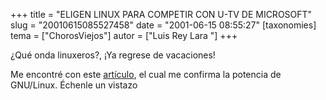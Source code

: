 +++
title = "ELIGEN LINUX PARA COMPETIR CON U-TV DE MICROSOFT"
slug = "20010615085527458"
date = "2001-06-15 08:55:27"
[taxonomies]
tema = ["ChorosViejos"]
autor = ["Luis Rey Lara "]
+++

¿Qué onda linuxeros?, ¡Ya regrese de vacaciones!

Me encontré con este
[artículo](http://www.infosel.com/noticias/nota/20010612/120019.htm), el
cual me confirma la potencia de GNU/Linux. Échenle un vistazo

